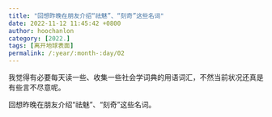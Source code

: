 ```yaml
---
title: "回想昨晚在朋友介绍“祛魅”、“刻奇”这些名词"
date: 2022-11-12 11:45:42 +0800
author: hoochanlon
category: [2022.]
tags: [离开地球表面]
permalink: /:year/:month-:day/02
---
```


我觉得有必要每天读一些、收集一些社会学词典的用语词汇，不然当前状况还真是有些言不尽意呢。

<!-- more -->

回想昨晚在朋友介绍“祛魅”、“刻奇”这些名词。